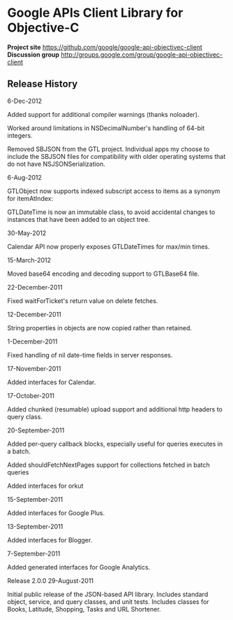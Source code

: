 # Google APIs Client Library for Objective-C #

**Project site** <https://github.com/google/google-api-objectivec-client><br>
**Discussion group** <http://groups.google.com/group/google-api-objectivec-client>


## Release History ##

6-Dec-2012

Added support for additional compiler warnings (thanks noloader).

Worked around limitations in NSDecimalNumber's handling of 64-bit integers.

Removed SBJSON from the GTL project. Individual apps my choose to include the
SBJSON files for compatibility with older operating systems that do not have
NSJSONSerialization.


6-Aug-2012

GTLObject now supports indexed subscript access to items as a synonym for itemAtIndex:

GTLDateTime is now an immutable class, to avoid accidental changes to instances
that have been added to an object tree.


30-May-2012

Calendar API now properly exposes GTLDateTimes for max/min times.


15-March-2012

Moved base64 encoding and decoding support to GTLBase64 file.


22-December-2011

Fixed waitForTicket's return value on delete fetches.


12-December-2011

String properties in objects are now copied rather than retained.


1-December-2011

Fixed handling of nil date-time fields in server responses.


17-November-2011

Added interfaces for Calendar.


17-October-2011

Added chunked (resumable) upload support and additional http headers to
query class.


20-September-2011

Added per-query callback blocks, especially useful for queries executes in
a batch.

Added shouldFetchNextPages support for collections fetched in batch queries

Added interfaces for orkut


15-September-2011

Added interfaces for Google Plus.


13-September-2011

Added interfaces for Blogger.


7-September-2011

Added generated interfaces for Google Analytics.


Release 2.0.0
29-August-2011

Initial public release of the JSON-based API library.  Includes standard object,
service, and query classes, and unit tests.  Includes classes for Books,
Latitude, Shopping, Tasks and URL Shortener.
